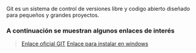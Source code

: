 Git es un sistema de control de versiones libre y codigo abierto diseñado para pequeños y grandes proyectos. 

### A continuación se muestran algunos enlaces de interés

> [Enlace oficial GIT](https://git-scm.com/)
> [Enlace para instalar en windows](https://git-scm.com/download/win)
 

